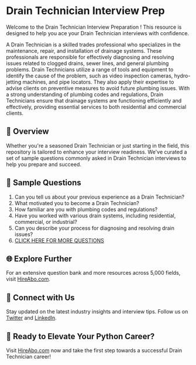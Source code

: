 # Drain Technician Interview Prep

Welcome to the Drain Technician Interview Preparation ! This resource is designed to help you ace your Drain Technician interviews with confidence.

A Drain Technician is a skilled trades professional who specializes in the maintenance, repair, and installation of drainage systems. These professionals are responsible for effectively diagnosing and resolving issues related to clogged drains, sewer lines, and general plumbing problems. Drain Technicians utilize a range of tools and equipment to identify the cause of the problem, such as video inspection cameras, hydro-jetting machines, and pipe locators. They also apply their expertise to advise clients on preventive measures to avoid future plumbing issues. With a strong understanding of plumbing codes and regulations, Drain Technicians ensure that drainage systems are functioning efficiently and effectively, providing essential services to both residential and commercial clients.

## 🚀 Overview

Whether you're a seasoned Drain Technician or just starting in the field, this repository is tailored to enhance your interview readiness. We've curated a set of sample questions commonly asked in Drain Technician interviews to help you prepare and succeed.

## 📝 Sample Questions

1. Can you tell us about your previous experience as a Drain Technician?
2. What motivated you to become a Drain Technician?
3. How familiar are you with plumbing codes and regulations?
4. Have you worked with various drain systems, including residential, commercial, or industrial?
5. Can you describe your process for diagnosing and resolving drain issues?
6. [CLICK HERE FOR MORE QUESTIONS](https://hireabo.com/job/12_0_10/Drain%20Technician)

## 🌐 Explore Further

For an extensive question bank and more resources across 5,000 fields, visit [HireAbo.com](https://www.hireabo.com).

## 📱 Connect with Us

Stay updated on the latest industry insights and interview tips. Follow us on [Twitter](https://twitter.com/hireabo) and [LinkedIn](https://www.linkedin.com/in/hire-abo-3609972a8/).

## 🚀 Ready to Elevate Your Python Career?

Visit [HireAbo.com](https://www.hireabo.com) now and take the first step towards a successful Drain Technician career!